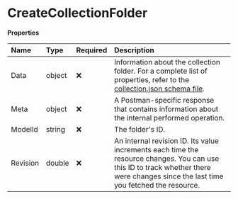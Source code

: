 # CreateCollectionFolder

**Properties**

| Name     | Type   | Required | Description                                                                                                                                                                                         |
| :------- | :----- | :------- | :-------------------------------------------------------------------------------------------------------------------------------------------------------------------------------------------------- |
| Data     | object | ❌       | Information about the collection folder. For a complete list of properties, refer to the [collection.json schema file](https://schema.postman.com/collection/json/v1.0.0/draft-07/collection.json). |
| Meta     | object | ❌       | A Postman-specific response that contains information about the internal performed operation.                                                                                                       |
| ModelId  | string | ❌       | The folder's ID.                                                                                                                                                                                    |
| Revision | double | ❌       | An internal revision ID. Its value increments each time the resource changes. You can use this ID to track whether there were changes since the last time you fetched the resource.                 |

<!-- This file was generated by liblab | https://liblab.com/ -->
